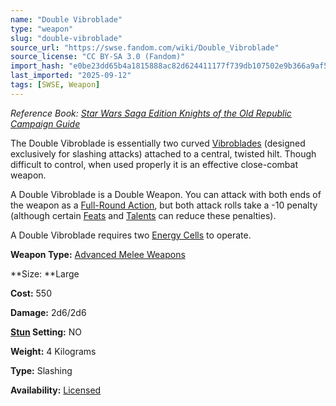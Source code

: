 ```yaml
---
name: "Double Vibroblade"
type: "weapon"
slug: "double-vibroblade"
source_url: "https://swse.fandom.com/wiki/Double_Vibroblade"
source_license: "CC BY-SA 3.0 (Fandom)"
import_hash: "e0be23dd65b4a1815888ac82d624411177f739db107502e9b366a9af53eb2a6c"
last_imported: "2025-09-12"
tags: [SWSE, Weapon]
---
```

*Reference Book: [Star Wars Saga Edition Knights of the Old Republic Campaign Guide](https://swse.fandom.com/wiki/Star_Wars_Saga_Edition_Knights_of_the_Old_Republic_Campaign_Guide)*

The Double Vibroblade is essentially two curved [Vibroblades](https://swse.fandom.com/wiki/Vibroblade) (designed exclusively for slashing attacks) attached to a central, twisted hilt. Though difficult to control, when used properly it is an effective close-combat weapon.

A Double Vibroblade is a Double Weapon. You can attack with both ends of the weapon as a [Full-Round Action](https://swse.fandom.com/wiki/Full-Round_Action), but both attack rolls take a -10 penalty (although certain [Feats](https://swse.fandom.com/wiki/Feats) and [Talents](https://swse.fandom.com/wiki/Talents) can reduce these penalties).

A Double Vibroblade requires two [Energy Cells](https://swse.fandom.com/wiki/Energy_Cell) to operate.

**Weapon Type:** [Advanced Melee Weapons](https://swse.fandom.com/wiki/Advanced_Melee_Weapons)

**Size: **Large

**Cost:** 550

**Damage:** 2d6/2d6

**[Stun](https://swse.fandom.com/wiki/Stun) Setting:** NO

**Weight:** 4 Kilograms

**Type:** Slashing

**Availability:** [Licensed](https://swse.fandom.com/wiki/Licensed)